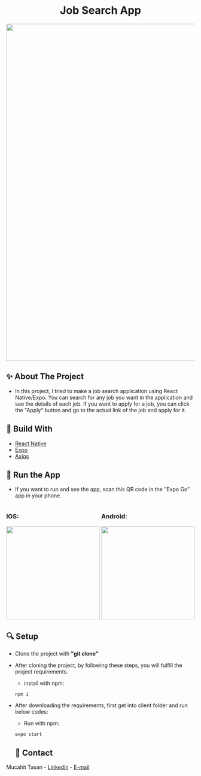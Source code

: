 <h1 align="center"> Job Search App </h1>

<div align="center">
  <img width="900" src = 'https://github.com/mucahittasan/E-Commerce-MERN/assets/88967412/965a3358-ebea-48e2-b5fa-fba702d04542' />
</div>

<h2> ✨ About The Project</h2>

- In this project, I tried to make a job search application using React Native/Expo. You can search for any job you want in the application and see the details of each job. If you want to apply for a job, you can click the "Apply" button and go to the actual link of the job and apply for it.


<h2> 📌 Build With</h2>

- [React Native](https://reactnative.dev/)
- [Expo](https://expo.dev/)
- [Axios](https://axios-http.com/docs/intro)

<h2>🚀 Run the App</h2>

- If you want to run and see the app, scan this QR code in the "Expo Go" app in your phone.

<div style="display: flex; justify-content: space-between;">
    <div>
        <h3>IOS:</h3>
        <img width="250" src="https://github.com/mucahittasan/E-Commerce-MERN/assets/88967412/1efe0f23-3e0f-4775-baa1-b92f42bd42dc" />
    </div>
    <div>
        <h3>Android:</h3>
        <img width="250" src="https://github.com/mucahittasan/E-Commerce-MERN/assets/88967412/22db5c93-8f2a-4988-9751-e71580896c5b" />
    </div>
</div>


<h2> 🔍 Setup</h2>

- Clone the project with **"git clone"**

- After cloning the project, by following these steps, you will fulfill the project requirements.

  - install with npm:

  ```npm
  npm i
  ```


- After downloading the requirements, first get into client folder and run below codes:
  - Run with npm:
  ```npm
  expo start
  ```
  
  <h2> 📧 Contact </h2>

Mucahit Tasan - [Linkedin](https://www.linkedin.com/in/mucahittasan) - [E-mail](mailto:mucahittasan0@gmail.com)
